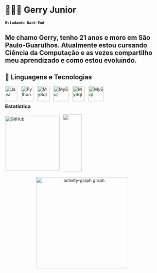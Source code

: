 # 🧑🏽‍💻 Gerry Junior

**`Estudando Back-End`**


Me chamo Gerry, tenho 21 anos e moro em São Paulo-Guarulhos. Atualmente estou cursando Ciência da Computação e as vezes compartilho meu aprendizado e como estou evoluindo.
---

## 🤖 Linguagens e Tecnologias 

<div>
    <img 
        align="left" 
        alt="Java"
        height="50" 
        width="40px" 
        style="padding-right: 10px;"
        src="https://cdn.jsdelivr.net/gh/devicons/devicon@latest/icons/java/java-original.svg"
    />
<img
        align="left" 
        alt="Python"
         height="50" 
        width="40px"
        style="padding-right: 10px;"
        src="https://cdn.jsdelivr.net/gh/devicons/devicon@latest/icons/python/python-original.svg" 
        />
<img
        align="left" 
        alt="MySql"
         height="50" 
        width="40px"
        style="padding-right: 10px;"
        src="https://cdn.jsdelivr.net/gh/devicons/devicon@latest/icons/mysql/mysql-original.svg" />
<img
        align="left" 
        alt="MySql"
         height="50" 
        width="50px"
        style="padding-right: 10px;"
        src="https://cdn.jsdelivr.net/gh/devicons/devicon@latest/icons/spring/spring-original-wordmark.svg" />
<img
        align="left" 
        alt="MySql"
         height="50" 
        width="40px"
        style="padding-right: 10px;"
        src="https://cdn.jsdelivr.net/gh/devicons/devicon@latest/icons/git/git-original.svg" />

<img   
        align="left" 
        alt="MySql"
         height="50" 
        width="50px"
        style="padding-right: 10px;"
        src="https://cdn.jsdelivr.net/gh/devicons/devicon@latest/icons/github/github-original.svg" /> 
            
</div>

<br/>
<br/>

### Estatística

<div style="display: flex; align-items: center;">
<img  
    alt="GitHub"
    height="180"  
    style="padding-right: 10px"
    src="https://github-readme-stats.vercel.app/api?username=Gerry-Junior&show_icons=true&theme=tokyonight&include_all_commits=true&count_private=true&locale=pt-br"
/>
<img 
    width="35%" 
    height="190px" 
    style="padding-right: 10px"
    src="https://github-readme-stats.vercel.app/api/top-langs/?username=Gerry-Junior&layout=compact&hide_border=true&title_true&theme=tokyonight&locale=pt-br" 
    />
</div>
</br>

<div align="center">
  <img src="https://github-readme-activity-graph.vercel.app/graph?username=Gerry-Junior&radius=16&theme=tokyo-night&area=true&order=5" height="300" alt="activity-graph graph"  />
</div>



